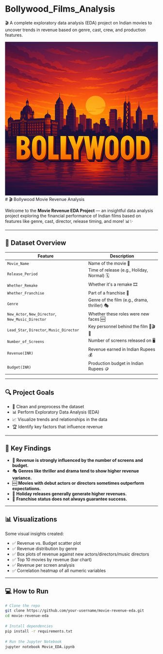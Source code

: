 # Bollywood_Films_Analysis
🎬 A complete exploratory data analysis (EDA) project on Indian movies to uncover trends in revenue based on genre, cast, crew, and production features.

<img src="https://github.com/rpjinu/Bollywood_Films_Analysis/blob/main/Bollywood_img.png">
# 🎬 Bollywood Movie Revenue Analysis

Welcome to the **Movie Revenue EDA Project** — an insightful data analysis project exploring the financial performance of Indian films based on features like genre, cast, director, release timing, and more! 📊✨

---

## 📁 Dataset Overview

| Feature | Description |
|--------|-------------|
| `Movie_Name` | Name of the movie 🎥 |
| `Release_Period` | Time of release (e.g., Holiday, Normal) 🗓️ |
| `Whether_Remake` | Whether it's a remake 🎞️ |
| `Whether_Franchise` | Part of a franchise 🧩 |
| `Genre` | Genre of the film (e.g., drama, thriller) 🎭 |
| `New_Actor`, `New_Director`, `New_Music_Director` | Whether these roles were new faces 🆕 |
| `Lead_Star`, `Director`, `Music_Director` | Key personnel behind the film 🌟🎬🎶 |
| `Number_of_Screens` | Number of screens released on 🖥️ |
| `Revenue(INR)` | Revenue earned in Indian Rupees 💰 |
| `Budget(INR)` | Production budget in Indian Rupees 🪙 |

---

## 🔍 Project Goals

- 🧹 Clean and preprocess the dataset
- 📊 Perform Exploratory Data Analysis (EDA)
- 📈 Visualize trends and relationships in the data
- 🏆 Identify key factors that influence revenue

---

## 📌 Key Findings

- 🎯 **Revenue is strongly influenced by the number of screens and budget.**
- 🎭 **Genres like thriller and drama tend to show higher revenue variance.**
- 🆕 **Movies with debut actors or directors sometimes outperform expectations.**
- 📅 **Holiday releases generally generate higher revenues.**
- 🧠 **Franchise status does not always guarantee success.**

---

## 📊 Visualizations

Some visual insights created:
- ✅ Revenue vs. Budget scatter plot
- ✅ Revenue distribution by genre
- ✅ Box plots of revenue against new actors/directors/music directors
- ✅ Top 10 movies by revenue (bar chart)
- ✅ Revenue per screen analysis
- ✅ Correlation heatmap of all numeric variables

---

## 💻 How to Run

```bash
# Clone the repo
git clone https://github.com/your-username/movie-revenue-eda.git
cd movie-revenue-eda

# Install dependencies
pip install -r requirements.txt

# Run the Jupyter Notebook
jupyter notebook Movie_EDA.ipynb
